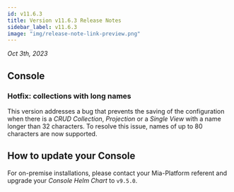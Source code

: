 ```yaml
---
id: v11.6.3
title: Version v11.6.3 Release Notes
sidebar_label: v11.6.3
image: "img/release-note-link-preview.png"
---
```


_Oct 3th, 2023_

## Console

### Hotfix: collections with long names

This version addresses a bug that prevents the saving of the configuration when there is a _CRUD Collection_, _Projection_ or a _Single View_ with a name longer than 32 characters.  To resolve this issue, names of up to 80 characters are now supported.

## How to update your Console

For on-premise installations, please contact your Mia-Platform referent and upgrade your _Console Helm Chart_ to `v9.5.0`.
